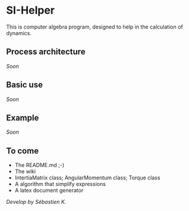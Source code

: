 # SI-Helper

This is computer algebra program, designed to help in the calculation of dynamics.

## Process architecture

*Soon*

## Basic use

*Soon*

## Example

*Soon*

## To come

- The README.md ;-)
- The wiki
- IntertiaMatrix class; AngularMomentum class; Torque class
- A algorithm that simplify expressions
- A latex document generator



*Develop by Sébastien K.*
